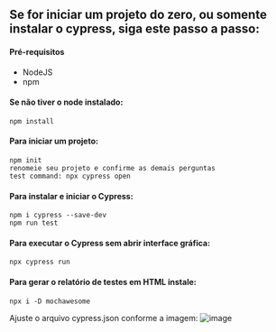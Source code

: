 ## Se for iniciar um projeto do zero, ou somente instalar o cypress, siga este passo a passo:

#### Pré-requisitos 
- NodeJS
- npm

#### Se não tiver o node instalado:
```
npm install
```

#### Para iniciar um projeto:
```
npm init
renomeie seu projeto e confirme as demais perguntas
test command: npx cypress open 
```
  
#### Para instalar e iniciar o Cypress:
```
npm i cypress --save-dev
npm run test
```  

#### Para executar o Cypress sem abrir interface gráfica:
```
npx cypress run
```  
#### Para gerar o relatório de testes em HTML instale:
```
npx i -D mochawesome
```  
Ajuste o arquivo cypress.json conforme a imagem:
![image](https://user-images.githubusercontent.com/70979408/166079858-793a0fe2-fb93-4c2f-93e5-8ecd6f4256b7.png)
